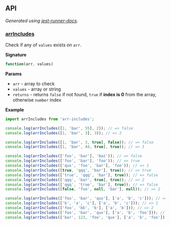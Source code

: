 <!-- docks-start -->

## API

_Generated using [jest-runner-docs](https://npmjs.com/package/jest-runner-docs)._

### [arrIncludes](./src/index.js#L34)

Check if any of `values` exists on `arr`.

**Signature**

```ts
function(arr, values)
```

**Params**

- `arr` - array to check
- `values` - array or string
- `returns` - returns `false` if not found, `true` if **index is 0**
  from the array, otherwise `number` index

**Example**

```js
import arrIncludes from 'arr-includes';

console.log(arrIncludes([1, 'bar', 55], 2)); // => false
console.log(arrIncludes([1, 'bar', 3], 3)); // => 2

console.log(arrIncludes([1, 'bar', 3, true], false)); // => false
console.log(arrIncludes([1, 'bar', 44, true], true)); // => 3

console.log(arrIncludes(['foo', 'bar'], 'baz')); // => false
console.log(arrIncludes(['foo', 'bar'], 'foo')); // => true
console.log(arrIncludes(['qux', 'foo', 'bar'], 'foo')); // => 1
console.log(arrIncludes([true, 'qqq', 'bar'], true)); // => true
console.log(arrIncludes(['true', 'qqq', 'bar'], true)); // => false
console.log(arrIncludes(['qqq', 'bar', true], true)); // => 2
console.log(arrIncludes(['qqq', 'true', 'bar'], true)); // => false
console.log(arrIncludes([false, 'foo', null, 'bar'], null)); // => 2

console.log(arrIncludes(['foo', 'bar', 'qux'], ['a', 'b', 'c'])); // => false
console.log(arrIncludes(['b', 'a', 'c'], ['a', 'b', 'c'])); // => 1
console.log(arrIncludes(['foo', 'bb', 'b'], ['a', 'b'])); // => 2
console.log(arrIncludes(['foo', 'bar', 'qux'], ['a', 'b', 'foo'])); // => true
console.log(arrIncludes(['bar', 123, 'foo', 'qux'], ['a', 'b', 'foo'])); // => 2
```

<!-- docks-end -->
